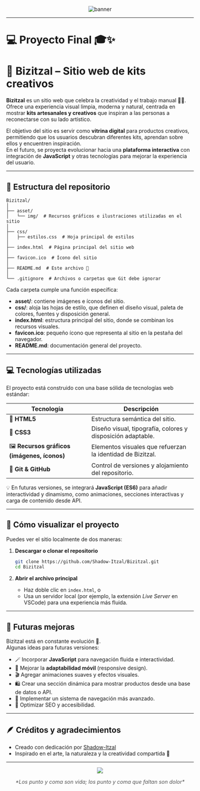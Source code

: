 <p align="center">
  <img src="https://capsule-render.vercel.app/api?type=waving&color=0:32cd32,100:006400&height=200&section=header&text=⚡💻Front-End%20JS%202025%20💻⚡&fontSize=40&fontColor=ffffff&animation=fadeIn" alt="banner" />
</p>

---

# 💻 Proyecto Final 🎓✨


# 🌿 Bizitzal – Sitio web de kits creativos

**Bizitzal** es un sitio web que celebra la creatividad y el trabajo manual 🌸✨.  
Ofrece una experiencia visual limpia, moderna y natural, centrada en mostrar **kits artesanales y creativos** que inspiran a las personas a reconectarse con su lado artístico.  

El objetivo del sitio es servir como **vitrina digital** para productos creativos, permitiendo que los usuarios descubran diferentes kits, aprendan sobre ellos y encuentren inspiración.  
En el futuro, se proyecta evolucionar hacia una **plataforma interactiva** con integración de **JavaScript** y otras tecnologías para mejorar la experiencia del usuario.

---

## 🧭 Estructura del repositorio

```
Bizitzal/
│
├── asset/
│   └── img/  # Recursos gráficos e ilustraciones utilizadas en el sitio
│
├── css/
│   ├── estilos.css  # Hoja principal de estilos
│   
├── index.html  # Página principal del sitio web
│
├── favicon.ico  # Ícono del sitio
│
├── README.md  # Este archivo 📖
│
└── .gitignore  # Archivos o carpetas que Git debe ignorar
```

Cada carpeta cumple una función específica:
- **asset/**: contiene imágenes e íconos del sitio.  
- **css/**: aloja las hojas de estilo, que definen el diseño visual, paleta de colores, fuentes y disposición general.  
- **index.html**: estructura principal del sitio, donde se combinan los recursos visuales.  
- **favicon.ico**: pequeño ícono que representa al sitio en la pestaña del navegador.  
- **README.md**: documentación general del proyecto.  

---

## 💻 Tecnologías utilizadas

El proyecto está construido con una base sólida de tecnologías web estándar:

| Tecnología | Descripción |
|-------------|--------------|
| 🧱 **HTML5** | Estructura semántica del sitio. |
| 🎨 **CSS3** | Diseño visual, tipografía, colores y disposición adaptable. |
| 🖼 **Recursos gráficos (imágenes, íconos)** | Elementos visuales que refuerzan la identidad de Bizitzal. |
| 🧩 **Git & GitHub** | Control de versiones y alojamiento del repositorio. |

💡 En futuras versiones, se integrará **JavaScript (ES6)** para añadir interactividad y dinamismo, como animaciones, secciones interactivas y carga de contenido desde API.

---

## 🚀 Cómo visualizar el proyecto

Puedes ver el sitio localmente de dos maneras:

1. **Descargar o clonar el repositorio**

   ```bash
   git clone https://github.com/Shadow-Itzal/Bizitzal.git
   cd Bizitzal
   ```

2. **Abrir el archivo principal**

   - Haz doble clic en `index.html`, o  
   - Usa un servidor local (por ejemplo, la extensión *Live Server* en VSCode) para una experiencia más fluida.

---

## 🌱 Futuras mejoras

Bizitzal está en constante evolución 🌿.  
Algunas ideas para futuras versiones:

- 🪄 Incorporar **JavaScript** para navegación fluida e interactividad.  
- 📱 Mejorar la **adaptabilidad móvil** (responsive design).  
- 🎬 Agregar animaciones suaves y efectos visuales.  
- 🛍 Crear una sección dinámica para mostrar productos desde una base de datos o API.  
- 🧭 Implementar un sistema de navegación más avanzado.  
- 🧠 Optimizar SEO y accesibilidad.


---

## 🪶 Créditos y agradecimientos

- Creado con dedicación por [Shadow-Itzal](https://github.com/Shadow-Itzal)  
- Inspirado en el arte, la naturaleza y la creatividad compartida 🌸
---


<p align="center">
  <img src="https://capsule-render.vercel.app/api?type=waving&color=0:32cd32,100:006400&height=160&section=footer&desc=Semicolons%20are%20life;%20missing%20semicolons%20are%20pain.%20😅&fontSize=40" />
</p>

<p align="center">
  <span style="color:#555555; font-size:14px; font-style:italic;">
    *Los punto y coma son vida; los punto y coma que faltan son dolor*
  </span>
</p>
